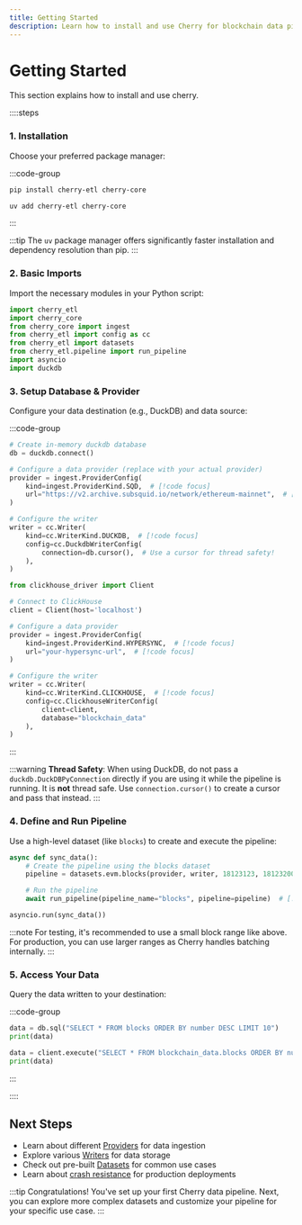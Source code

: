 ```yaml
---
title: Getting Started
description: Learn how to install and use Cherry for blockchain data pipelines
---
```


# Getting Started

This section explains how to install and use cherry.

::::steps

### 1. Installation
Choose your preferred package manager:

:::code-group
```bash [pip]
pip install cherry-etl cherry-core
```

```bash [uv]
uv add cherry-etl cherry-core
```
:::

:::tip
  The `uv` package manager offers significantly faster installation and dependency resolution than pip.
:::

### 2. Basic Imports
Import the necessary modules in your Python script:
```python [sync_data.py]
import cherry_etl
import cherry_core
from cherry_core import ingest
from cherry_etl import config as cc
from cherry_etl import datasets
from cherry_etl.pipeline import run_pipeline
import asyncio
import duckdb
```

### 3. Setup Database & Provider
Configure your data destination (e.g., DuckDB) and data source:

:::code-group
```python [DuckDB Example]
# Create in-memory duckdb database
db = duckdb.connect()

# Configure a data provider (replace with your actual provider)
provider = ingest.ProviderConfig(
    kind=ingest.ProviderKind.SQD,  # [!code focus]
    url="https://v2.archive.subsquid.io/network/ethereum-mainnet",  # [!code focus]
)

# Configure the writer
writer = cc.Writer(
    kind=cc.WriterKind.DUCKDB,  # [!code focus]
    config=cc.DuckdbWriterConfig(
        connection=db.cursor(),  # Use a cursor for thread safety!
    ),
)
```

```python [ClickHouse Example]
from clickhouse_driver import Client

# Connect to ClickHouse
client = Client(host='localhost')

# Configure a data provider
provider = ingest.ProviderConfig(
    kind=ingest.ProviderKind.HYPERSYNC,  # [!code focus]
    url="your-hypersync-url",  # [!code focus]
)

# Configure the writer
writer = cc.Writer(
    kind=cc.WriterKind.CLICKHOUSE,  # [!code focus]
    config=cc.ClickhouseWriterConfig(
        client=client,
        database="blockchain_data"
    ),
)
```
:::

:::warning
**Thread Safety**: When using DuckDB, do not pass a `duckdb.DuckDBPyConnection` directly if you are using it while the pipeline is running. It is **not** thread safe. Use `connection.cursor()` to create a cursor and pass that instead.
:::

### 4. Define and Run Pipeline
Use a high-level dataset (like `blocks`) to create and execute the pipeline:
```python [sync_data.py]
async def sync_data():
    # Create the pipeline using the blocks dataset
    pipeline = datasets.evm.blocks(provider, writer, 18123123, 18123200)  # [!code focus]

    # Run the pipeline
    await run_pipeline(pipeline_name="blocks", pipeline=pipeline)  # [!code focus]

asyncio.run(sync_data())
```

:::note
For testing, it's recommended to use a small block range like above. For production, you can use larger ranges as Cherry handles batching internally.
:::

### 5. Access Your Data
Query the data written to your destination:

:::code-group
```python [DuckDB Query]
data = db.sql("SELECT * FROM blocks ORDER BY number DESC LIMIT 10")
print(data)
```

```python [ClickHouse Query]
data = client.execute("SELECT * FROM blockchain_data.blocks ORDER BY number DESC LIMIT 10")
print(data)
```
:::

::::

## Next Steps

- Learn about different [Providers](/providers/) for data ingestion
- Explore various [Writers](/writers/) for data storage
- Check out pre-built [Datasets](/datasets/) for common use cases
- Learn about [crash resistance](/crash_resistance) for production deployments

:::tip
Congratulations! You've set up your first Cherry data pipeline. Next, you can explore more complex datasets and customize your pipeline for your specific use case.
:::

